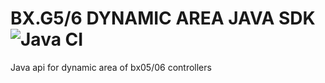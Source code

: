 # BX.G5/6 DYNAMIC AREA JAVA SDK ![Java CI](https://github.com/onbonlab/bx.dual.dyn.java/workflows/Java%20CI/badge.svg)

Java api for dynamic area of bx05/06 controllers

